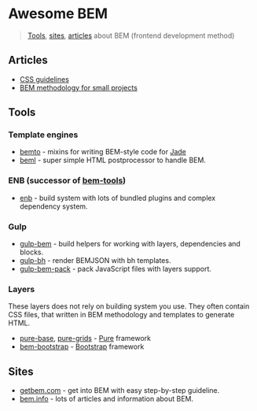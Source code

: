 # Awesome BEM

> [Tools](#tools), [sites](#sites), [articles](#articles) about BEM (frontend development method)

## Articles

 * [CSS guidelines](http://cssguidelin.es/#bem-like-naming)
 * [BEM methodology for small projects](http://www.smashingmagazine.com/2014/07/17/bem-methodology-for-small-projects/)

## Tools

### Template engines

 * [bemto](https://github.com/kizu/bemto) - mixins for writing BEM-style code for [Jade](http://jade-lang.com/)
 * [beml](https://github.com/zenwalker/node-beml) - super simple HTML postprocessor to handle BEM.

### ENB (successor of [bem-tools](https://github.com/bem/bem-tools))

 * [enb](https://github.com/enb-make/enb) - build system with lots of bundled plugins and complex dependency system.

### Gulp

 * [gulp-bem](https://github.com/floatdrop/gulp-bem) - build helpers for working with layers, dependencies and blocks.
 * [gulp-bh](https://github.com/floatdrop/gulp-bh) - render BEMJSON with bh templates.
 * [gulp-bem-pack](https://github.com/floatdrop/gulp-bem-pack) - pack JavaScript files with layers support.

### Layers
These layers does not rely on building system you use. They often contain CSS files, that written in BEM methodology and templates to generate HTML.

 * [pure-base](https://github.com/floatdrop/pure-base), [pure-grids](https://github.com/floatdrop/pure-grids) - [Pure](https://purecss.io/) framework
 * [bem-bootstrap](https://github.com/matmuchrapna/bem-bootstrap) - [Bootstrap](http://getbootstrap.com/) framework

## Sites

 * [getbem.com](https://getbem.com/) - get into BEM with easy step-by-step guideline.
 * [bem.info](https://bem.info/) - lots of articles and information about BEM.

